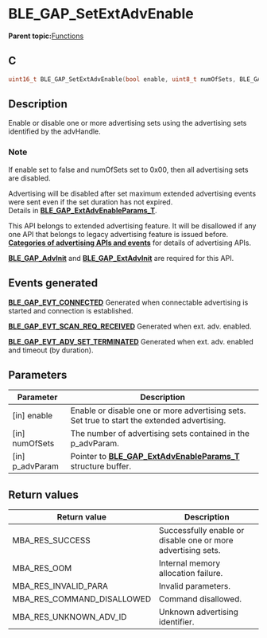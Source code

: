 # BLE\_GAP\_SetExtAdvEnable

**Parent topic:**[Functions](GUID-D235316A-5434-4ADA-AEF5-10D073D0126B.md)

## C

```c
uint16_t BLE_GAP_SetExtAdvEnable(bool enable, uint8_t numOfSets, BLE_GAP_ExtAdvEnableParams_T *p_advParam);
```

## Description

Enable or disable one or more advertising sets using the advertising sets identified by the advHandle.

### Note

If enable set to false and numOfSets set to 0x00, then all advertising sets are disabled.

Advertising will be disabled after set maximum extended advertising events were sent even if the set duration has not expired.<br />Details in **[BLE\_GAP\_ExtAdvEnableParams\_T](GUID-4C3AA05A-5FD2-4DF1-9DA3-6E797B864D62.md)**.

This API belongs to extended advertising feature. It will be disallowed if any one API that belongs to legacy advertising feature is issued before. **[Categories of advertising APIs and events](GUID-FD421446-446E-4881-8545-936E69D4C93F.md)** for details of advertising APIs.

**[BLE\_GAP\_AdvInit](GUID-474E0E7B-1467-44AA-851C-0291A9269F9D.md)** and **[BLE\_GAP\_ExtAdvInit](GUID-F5762AE4-DAC6-4A98-B46E-0FAFD2E158CD.md)** are required for this API.

## Events generated

**[BLE\_GAP\_EVT\_CONNECTED](GUID-085D2B3E-E5DB-4072-8916-29201399538E.md)** Generated when connectable advertising is started and connection is established.

**[BLE\_GAP\_EVT\_SCAN\_REQ\_RECEIVED](GUID-085D2B3E-E5DB-4072-8916-29201399538E.md)** Generated when ext. adv. enabled.

**[BLE\_GAP\_EVT\_ADV\_SET\_TERMINATED](GUID-085D2B3E-E5DB-4072-8916-29201399538E.md)** Generated when ext. adv. enabled and timeout \(by duration\).

## Parameters

|Parameter|Description|
|---------|-----------|
|\[in\] enable|Enable or disable one or more advertising sets. Set true to start the extended advertising.|
|\[in\] numOfSets|The number of advertising sets contained in the p\_advParam.|
|\[in\] p\_advParam|Pointer to **[BLE\_GAP\_ExtAdvEnableParams\_T](GUID-4C3AA05A-5FD2-4DF1-9DA3-6E797B864D62.md)** structure buffer.|

## Return values

|Return value|Description|
|------------|-----------|
|MBA\_RES\_SUCCESS|Successfully enable or disable one or more advertising sets.|
|MBA\_RES\_OOM|Internal memory allocation failure.|
|MBA\_RES\_INVALID\_PARA|Invalid parameters.|
|MBA\_RES\_COMMAND\_DISALLOWED|Command disallowed.|
|MBA\_RES\_UNKNOWN\_ADV\_ID|Unknown advertising identifier.|

